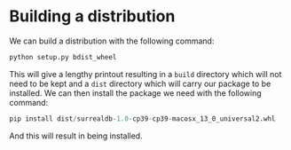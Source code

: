 # Building a distribution
We can build a distribution with the following command:

```python
python setup.py bdist_wheel
```

This will give a lengthy printout resulting in a `build` directory which will not need to be kept and a `dist` directory
which will carry our package to be installed. We can then install the package we need with the following command:

```python
pip install dist/surrealdb-1.0-cp39-cp39-macosx_13_0_universal2.whl
```
And this will result in being installed. 
